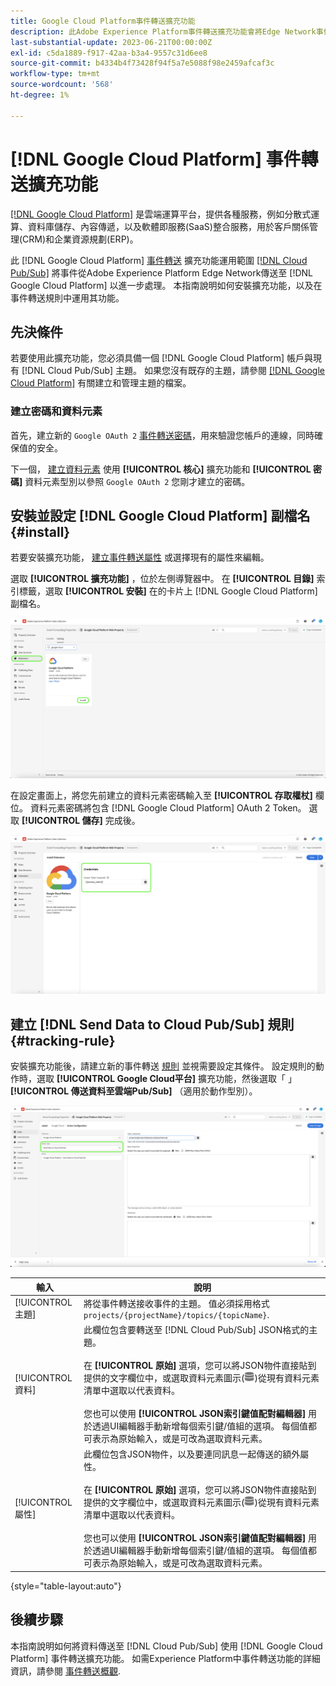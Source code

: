 ```yaml
---
title: Google Cloud Platform事件轉送擴充功能
description: 此Adobe Experience Platform事件轉送擴充功能會將Edge Network事件傳送至Google Cloud Platform。
last-substantial-update: 2023-06-21T00:00:00Z
exl-id: c5da1889-f917-42aa-b3a4-9557c31d6ee8
source-git-commit: b4334b4f73428f94f5a7e5088f98e2459afcaf3c
workflow-type: tm+mt
source-wordcount: '568'
ht-degree: 1%

---
```


# [!DNL Google Cloud Platform] 事件轉送擴充功能

[[!DNL Google Cloud Platform]](https://cloud.google.com/) 是雲端運算平台，提供各種服務，例如分散式運算、資料庫儲存、內容傳遞，以及軟體即服務(SaaS)整合服務，用於客戶關係管理(CRM)和企業資源規劃(ERP)。

此 [!DNL Google Cloud Platform] [事件轉送](../../../ui/event-forwarding/overview.md) 擴充功能運用範圍 [[!DNL Cloud Pub/Sub]](https://cloud.google.com/pubsub) 將事件從Adobe Experience Platform Edge Network傳送至 [!DNL Google Cloud Platform] 以進一步處理。 本指南說明如何安裝擴充功能，以及在事件轉送規則中運用其功能。

## 先決條件

若要使用此擴充功能，您必須具備一個 [!DNL Google Cloud Platform] 帳戶與現有 [!DNL Cloud Pub/Sub] 主題。 如果您沒有既存的主題，請參閱 [[!DNL Google Cloud Platform]](https://cloud.google.com/pubsub/docs/create-topic) 有關建立和管理主題的檔案。

### 建立密碼和資料元素

首先，建立新的 `Google OAuth 2` [事件轉送密碼](../../../ui/event-forwarding/secrets.md)，用來驗證您帳戶的連線，同時確保值的安全。

下一個， [建立資料元素](../../../ui/managing-resources/data-elements.md#create-a-data-element) 使用 **[!UICONTROL 核心]** 擴充功能和 **[!UICONTROL 密碼]** 資料元素型別以參照 `Google OAuth 2` 您剛才建立的密碼。

## 安裝並設定 [!DNL Google Cloud Platform] 副檔名 {#install}

若要安裝擴充功能， [建立事件轉送屬性](../../../ui/event-forwarding/overview.md#properties) 或選擇現有的屬性來編輯。

選取 **[!UICONTROL 擴充功能]** ，位於左側導覽器中。 在 **[!UICONTROL 目錄]** 索引標籤，選取 **[!UICONTROL 安裝]** 在的卡片上 [!DNL Google Cloud Platform] 副檔名。

![目錄 [!DNL Google Cloud Platform] 擴充功能醒目提示安裝。](../../../images/extensions/server/google-cloud-platform/install-extension.png)

在設定畫面上，將您先前建立的資料元素密碼輸入至 **[!UICONTROL 存取權杖]** 欄位。 資料元素密碼將包含 [!DNL Google Cloud Platform] OAuth 2 Token。 選取 **[!UICONTROL 儲存]** 完成後。

![此 [!DNL Google Cloud Platform] 擴充功能組態頁面。](../../../images/extensions/server/google-cloud-platform/configure-extension.png)

## 建立 [!DNL Send Data to Cloud Pub/Sub] 規則 {#tracking-rule}

安裝擴充功能後，請建立新的事件轉送 [規則](../../../ui/managing-resources/rules.md) 並視需要設定其條件。 設定規則的動作時，選取 **[!UICONTROL Google Cloud平台]** 擴充功能，然後選取「 」 **[!UICONTROL 傳送資料至雲端Pub/Sub]** （適用於動作型別）。

![的動作設定檢視 [!UICONTROL Google Cloud平台]，並醒目提示動作 [!UICONTROL 傳送資料至雲端Pub/Sub].](../../../images/extensions/server/google-cloud-platform/event-action.png)

| 輸入 | 說明 |
| --- | --- |
| [!UICONTROL 主題] | 將從事件轉送接收事件的主題。 值必須採用格式 `projects/{projectName}/topics/{topicName}`. |
| [!UICONTROL 資料] | 此欄位包含要轉送至 [!DNL Cloud Pub/Sub] JSON格式的主題。<br><br>在 **[!UICONTROL 原始]** 選項，您可以將JSON物件直接貼到提供的文字欄位中，或選取資料元素圖示(![資料集圖示](../../../images/extensions/server/aws/data-element-icon.png))從現有資料元素清單中選取以代表資料。<br><br>您也可以使用 **[!UICONTROL JSON索引鍵值配對編輯器]** 用於透過UI編輯器手動新增每個索引鍵/值組的選項。 每個值都可表示為原始輸入，或是可改為選取資料元素。 |
| [!UICONTROL 屬性] | 此欄位包含JSON物件，以及要連同訊息一起傳送的額外屬性。<br><br>在 **[!UICONTROL 原始]** 選項，您可以將JSON物件直接貼到提供的文字欄位中，或選取資料元素圖示(![資料集圖示](../../../images/extensions/server/aws/data-element-icon.png))從現有資料元素清單中選取以代表資料。<br><br>您也可以使用 **[!UICONTROL JSON索引鍵值配對編輯器]** 用於透過UI編輯器手動新增每個索引鍵/值組的選項。 每個值都可表示為原始輸入，或是可改為選取資料元素。 |

{style="table-layout:auto"}

## 後續步驟

本指南說明如何將資料傳送至 [!DNL Cloud Pub/Sub] 使用 [!DNL Google Cloud Platform] 事件轉送擴充功能。 如需Experience Platform中事件轉送功能的詳細資訊，請參閱 [事件轉送概觀](../../../ui/event-forwarding/overview.md).
